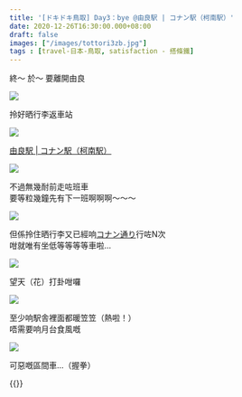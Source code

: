```yaml
---
title: '[ドキドキ鳥取] Day3：bye @由良駅 | コナン駅（柯南駅）'
date: 2020-12-26T16:30:00.000+08:00
draft: false
images: ["/images/tottori3zb.jpg"]
tags : [travel-日本-鳥取, satisfaction - 搭條鐵]
---
```


終～ 於～ 要離開由良  

![](/images/tottori3zb0.jpg)

拎好晒行李返車站  

![](/images/tottori3zb.jpg)

[由良駅 | コナン駅（柯南駅）](https://hidie.net/tottori3h/)  

![](/images/tottori3zb1.jpg)

不過無幾耐前走咗班車  
要等粒幾鐘先有下一班啊啊啊～～～  

![](/images/tottori3zb2.jpg)

但係拎住晒行李又已經响[コナン通り](https://hidie.net/tottori3q/)行咗N次  
咁就唯有坐低等等等等車啦...

![](/images/tottori3zb3.jpg)

望天（花）打卦咁囉

![](/images/tottori3zb4.jpg)

至少响駅舎裡面都暖笠笠（熱啦！）    
唔需要响月台食風嘅

![](/images/tottori3zb5.jpg)

可惡嘅區間車...（握拳）    


  
   
{{<tottori>}}  

